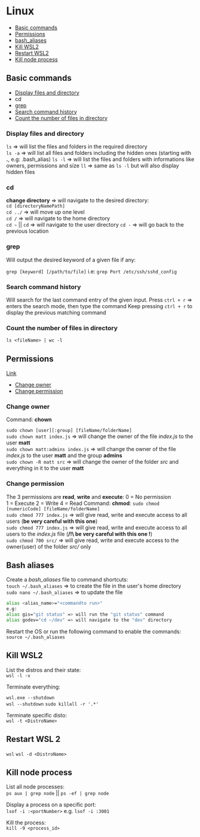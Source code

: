 # Linux

- [Basic commands](#basic-commands)
- [Permissions](#permissions)
- [bash_aliases](#bash_aliases)
- [Kill WSL2](#kill-wsl2)
- [Restart WSL2](#restart-wsl-2)
- [Kill node process](#kill-node-process)

## Basic commands

- [Display files and directory](#display-files-and-directory)
- cd
- [grep](#grep)
- [Search command history](#search-command-history)
- [Count the number of files in directory](#count-the-number-of-files-in-directory)

### Display files and directory

`ls` => will list the files and folders in the required directory  
`ls -a` => will list all files and folders including the hidden ones (starting with **.**, e.g: .bash_alias)
`ls -l` => will list the files and folders with informations like owners, permissions and size
`ll` => same as `ls -l` but will also display hidden files

### cd

**change directory** => will navigate to the desired directory:  
`cd [directoryNamePath]`  
`cd ../` => will move up one level  
`cd /` => will navigate to the home directory  
`cd ~` || `cd` => will navigate to the user directory
`cd -` => will go back to the previous location

### grep

Will output the desired keyword of a given file if any:

`grep [keyword] [/path/to/file]` i.e: `grep Port /etc/ssh/sshd_config`

### Search command history

Will search for the last command entry of the given input.
Press `ctrl + r` => enters the search mode, then type the command
Keep pressing `ctrl + r` to display the previous matching command

### Count the number of files in directory

`ls <fileName> | wc -l`

## Permissions

[Link](https://www.pluralsight.com/blog/it-ops/linux-file-permissions)

- [Change owner](#change-owner)
- [Change permission](#change-permission)

### Change owner

Command: **chown**

`sudo chown [user][:group] [fileName/folderName]`  
`sudo chown matt index.js` => will change the owner of the file _index.js_ to the user **matt**  
`sudo chown matt:admins index.js` => will change the owner of the file _index.js_ to the user **matt** and the group **admins**  
`sudo chown -R matt src` => will change the owner of the folder _src_ and everything in it to the user **matt**  

### Change permission

The 3 permissions are **read**, **write** and **execute**:
0 = No permission  
1 = Execute
2 = Write
4 = Read
Command: **chmod**: `sudo chmod [numericCode] [fileName/folderName]`  
`sudo chmod 777 index.js` => will give read, write and execute access to all users (**be very careful with this one**)  
`sudo chmod 777 index.js` => will give read, write and execute access to all users to the _index.js_ file (**/!\ be very careful with this one !**)  
`sudo chmod 700 src/` => will give read, write and execute access to the owner(user) of the folder _src/_ only

## Bash aliases

Create a _bash_aliases_ file to command shortcuts:  
`touch ~/.bash_aliases` => to create the file in the user's home directory  
`sudo nano ~/.bash_aliases` => to update the file  

```bash
alias <alias_name>="<commandto run>"
e.g: 
alias gis="git status" => will run the "git status" command
alias godev="cd ~/dev" => will navigate to the "dev" directory
```

Restart the OS or run the following command to enable the commands:  
`source ~/.bash_aliases`

## Kill WSL2

List the distros and their state:  
`wsl -l -v`  

Terminate everything:

`wsl.exe --shutdown`  
`wsl --shutdown`
`sudo killall -r '.*'`  

Terminate specific disto:  
`wsl -t <DistroName>`  

## Restart WSL 2

`wsl`
`wsl -d <DistroName>`

## Kill node process

List all node processes:  
`ps aux | grep node` || `ps -ef | grep node`

Display a process on a specific port:  
`lsof -i :<portNumber>` e.g. `lsof -i :3001`

Kill the process:  
`kill -9 <process_id>`

